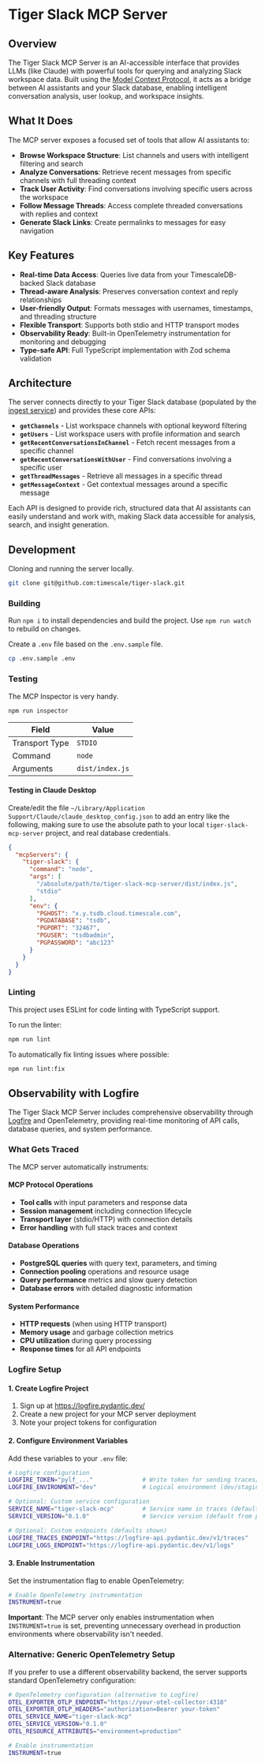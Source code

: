 # Tiger Slack MCP Server

## Overview

The Tiger Slack MCP Server is an AI-accessible interface that provides LLMs (like Claude) with powerful tools for querying and analyzing Slack workspace data. Built using the [Model Context Protocol](https://modelcontextprotocol.io/introduction), it acts as a bridge between AI assistants and your Slack database, enabling intelligent conversation analysis, user lookup, and workspace insights.

## What It Does

The MCP server exposes a focused set of tools that allow AI assistants to:

- **Browse Workspace Structure**: List channels and users with intelligent filtering and search
- **Analyze Conversations**: Retrieve recent messages from specific channels with full threading context
- **Track User Activity**: Find conversations involving specific users across the workspace
- **Follow Message Threads**: Access complete threaded conversations with replies and context
- **Generate Slack Links**: Create permalinks to messages for easy navigation

## Key Features

- **Real-time Data Access**: Queries live data from your TimescaleDB-backed Slack database
- **Thread-aware Analysis**: Preserves conversation context and reply relationships
- **User-friendly Output**: Formats messages with usernames, timestamps, and threading structure
- **Flexible Transport**: Supports both stdio and HTTP transport modes
- **Observability Ready**: Built-in OpenTelemetry instrumentation for monitoring and debugging
- **Type-safe API**: Full TypeScript implementation with Zod schema validation

## Architecture

The server connects directly to your Tiger Slack database (populated by the [ingest service](../ingest/README.md)) and provides these core APIs:

- **`getChannels`** - List workspace channels with optional keyword filtering
- **`getUsers`** - List workspace users with profile information and search
- **`getRecentConversationsInChannel`** - Fetch recent messages from a specific channel
- **`getRecentConversationsWithUser`** - Find conversations involving a specific user
- **`getThreadMessages`** - Retrieve all messages in a specific thread
- **`getMessageContext`** - Get contextual messages around a specific message

Each API is designed to provide rich, structured data that AI assistants can easily understand and work with, making Slack data accessible for analysis, search, and insight generation.


## Development

Cloning and running the server locally.

```bash
git clone git@github.com:timescale/tiger-slack.git
```

### Building

Run `npm i` to install dependencies and build the project. Use `npm run watch` to rebuild on changes.

Create a `.env` file based on the `.env.sample` file.

```bash
cp .env.sample .env
```

### Testing

The MCP Inspector is very handy.

```bash
npm run inspector
```

| Field          | Value           |
| -------------- | --------------- |
| Transport Type | `STDIO`         |
| Command        | `node`          |
| Arguments      | `dist/index.js` |

#### Testing in Claude Desktop

Create/edit the file `~/Library/Application Support/Claude/claude_desktop_config.json` to add an entry like the following, making sure to use the absolute path to your local `tiger-slack-mcp-server` project, and real database credentials.

```json
{
  "mcpServers": {
    "tiger-slack": {
      "command": "node",
      "args": [
        "/absolute/path/to/tiger-slack-mcp-server/dist/index.js",
        "stdio"
      ],
      "env": {
        "PGHOST": "x.y.tsdb.cloud.timescale.com",
        "PGDATABASE": "tsdb",
        "PGPORT": "32467",
        "PGUSER": "tsdbadmin",
        "PGPASSWORD": "abc123"
      }
    }
  }
}
```

### Linting

This project uses ESLint for code linting with TypeScript support.

To run the linter:

```bash
npm run lint
```

To automatically fix linting issues where possible:

```bash
npm run lint:fix
```

## Observability with Logfire

The Tiger Slack MCP Server includes comprehensive observability through [Logfire](https://logfire.pydantic.dev/) and OpenTelemetry, providing real-time monitoring of API calls, database queries, and system performance.

### What Gets Traced

The MCP server automatically instruments:

#### MCP Protocol Operations
- **Tool calls** with input parameters and response data
- **Session management** including connection lifecycle
- **Transport layer** (stdio/HTTP) with connection details
- **Error handling** with full stack traces and context

#### Database Operations
- **PostgreSQL queries** with query text, parameters, and timing
- **Connection pooling** operations and resource usage
- **Query performance** metrics and slow query detection
- **Database errors** with detailed diagnostic information

#### System Performance
- **HTTP requests** (when using HTTP transport)
- **Memory usage** and garbage collection metrics
- **CPU utilization** during query processing
- **Response times** for all API endpoints

### Logfire Setup

#### 1. Create Logfire Project

1. Sign up at https://logfire.pydantic.dev/
2. Create a new project for your MCP server deployment
3. Note your project tokens for configuration

#### 2. Configure Environment Variables

Add these variables to your `.env` file:

```bash
# Logfire configuration
LOGFIRE_TOKEN="pylf_..."              # Write token for sending traces/logs
LOGFIRE_ENVIRONMENT="dev"             # Logical environment (dev/staging/prod)

# Optional: Custom service configuration
SERVICE_NAME="tiger-slack-mcp"        # Service name in traces (default)
SERVICE_VERSION="0.1.0"               # Service version (default from package.json)

# Optional: Custom endpoints (defaults shown)
LOGFIRE_TRACES_ENDPOINT="https://logfire-api.pydantic.dev/v1/traces"
LOGFIRE_LOGS_ENDPOINT="https://logfire-api.pydantic.dev/v1/logs"
```

#### 3. Enable Instrumentation

Set the instrumentation flag to enable OpenTelemetry:

```bash
# Enable OpenTelemetry instrumentation
INSTRUMENT=true
```

**Important**: The MCP server only enables instrumentation when `INSTRUMENT=true` is set, preventing unnecessary overhead in production environments where observability isn't needed.

### Alternative: Generic OpenTelemetry Setup

If you prefer to use a different observability backend, the server supports standard OpenTelemetry configuration:

```bash
# OpenTelemetry configuration (alternative to Logfire)
OTEL_EXPORTER_OTLP_ENDPOINT="https://your-otel-collector:4318"
OTEL_EXPORTER_OTLP_HEADERS="authorization=Bearer your-token"
OTEL_SERVICE_NAME="tiger-slack-mcp"
OTEL_SERVICE_VERSION="0.1.0"
OTEL_RESOURCE_ATTRIBUTES="environment=production"

# Enable instrumentation
INSTRUMENT=true
```
